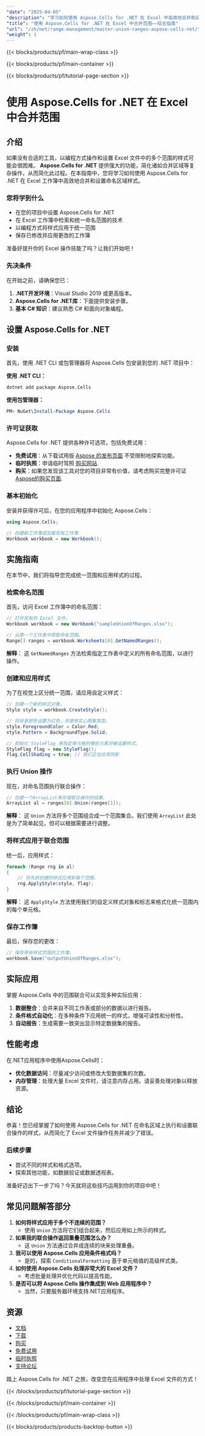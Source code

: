 ```yaml
---
"date": "2025-04-05"
"description": "学习如何使用 Aspose.Cells for .NET 在 Excel 中高效地合并和设置区域样式。本指南涵盖设置、实施和实际应用。"
"title": "使用 Aspose.Cells for .NET 在 Excel 中合并范围——综合指南"
"url": "/zh/net/range-management/master-union-ranges-aspose-cells-net/"
"weight": 1
---
```


{{< blocks/products/pf/main-wrap-class >}}

{{< blocks/products/pf/main-container >}}

{{< blocks/products/pf/tutorial-page-section >}}


# 使用 Aspose.Cells for .NET 在 Excel 中合并范围

## 介绍

如果没有合适的工具，以编程方式操作和设置 Excel 文件中的多个范围的样式可能会很困难。 **Aspose.Cells for .NET** 提供强大的功能，简化诸如合并区域等复杂操作，从而简化此过程。在本指南中，您将学习如何使用 Aspose.Cells for .NET 在 Excel 工作簿中高效地合并和设置命名区域样式。

### 您将学到什么
- 在您的项目中设置 Aspose.Cells for .NET
- 在 Excel 工作簿中检索和统一命名范围的技术
- 以编程方式将样式应用于统一范围
- 保存已修改并应用更改的工作簿

准备好提升你的 Excel 操作技能了吗？让我们开始吧！

### 先决条件
在开始之前，请确保您已：
1. **.NET开发环境**：Visual Studio 2019 或更高版本。
2. **Aspose.Cells for .NET库**：下面提供安装步骤。
3. **基本 C# 知识**：建议熟悉 C# 和面向对象编程。

## 设置 Aspose.Cells for .NET

### 安装
首先，使用 .NET CLI 或包管理器将 Aspose.Cells 包安装到您的 .NET 项目中：

**使用 .NET CLI：**
```bash
dotnet add package Aspose.Cells
```

**使用包管理器：**
```powershell
PM> NuGet\Install-Package Aspose.Cells
```

### 许可证获取
Aspose.Cells for .NET 提供各种许可选项，包括免费试用：
- **免费试用**：从下载试用版 [Aspose 的发布页面](https://releases.aspose.com/cells/net/) 不受限制地探索功能。
- **临时执照**：申请临时驾照 [购买网站](https://purchase。aspose.com/temporary-license/).
- **购买**：如果您发现该工具对您的项目非常有价值，请考虑购买完整许可证 [Aspose的购买页面](https://purchase。aspose.com/buy).

### 基本初始化
安装并获得许可后，在您的应用程序中初始化 Aspose.Cells：
```csharp
using Aspose.Cells;

// 创建新工作簿或加载现有工作簿
Workbook workbook = new Workbook();
```

## 实施指南
在本节中，我们将指导您完成统一范围和应用样式的过程。

### 检索命名范围
首先，访问 Excel 工作簿中的命名范围：
```csharp
// 打开现有的 Excel 文件。
Workbook workbook = new Workbook("sampleUnionOfRanges.xlsx");

// 从第一个工作表中获取命名范围。
Range[] ranges = workbook.Worksheets[0].GetNamedRanges();
```
**解释**： 这 `GetNamedRanges` 方法检索指定工作表中定义的所有命名范围，以进行操作。

### 创建和应用样式
为了在视觉上区分统一范围，请应用自定义样式：
```csharp
// 创建一个新的样式对象。
Style style = workbook.CreateStyle();

// 将背景颜色设置为红色，并使用实心图案类型。
style.ForegroundColor = Color.Red;
style.Pattern = BackgroundType.Solid;

// 初始化 StyleFlag 来指定单元格的哪些元素将被设置样式。
StyleFlag flag = new StyleFlag();
flag.CellShading = true; // 我们正在应用阴影
```

### 执行 Union 操作
现在，对命名范围执行联合操作：
```csharp
// 创建一个ArrayList来存储联合操作的结果。
ArrayList al = ranges[0].Union(ranges[1]);
```
**解释**： 这 `Union` 方法将多个范围组合成一个范围集合。我们使用 `ArrayList` 此处是为了简单起见，但可以根据需要进行调整。

### 将样式应用于联合范围
统一后，应用样式：
```csharp
foreach (Range rng in al)
{
    // 将先前创建的样式应用到每个范围。
    rng.ApplyStyle(style, flag);
}
```
**解释**： 这 `ApplyStyle` 方法使用我们的自定义样式对象和标志来格式化统一范围内的每个单元格。

### 保存工作簿
最后，保存您的更改：
```csharp
// 保存带有样式范围的工作簿。
workbook.Save("outputUnionOfRanges.xlsx");
```

## 实际应用
掌握 Aspose.Cells 中的范围联合可以实现多种实际应用：
1. **数据整合**：合并来自不同工作表或部分的数据以进行报告。
2. **条件格式自动化**：在多种条件下应用统一的样式，增强可读性和分析性。
3. **自动报告**：生成需要一致突出显示特定数据集的报告。

## 性能考虑
在.NET应用程序中使用Aspose.Cells时：
- **优化数据访问**：尽量减少访问或修改大型数据集的次数。
- **内存管理**：处理大量 Excel 文件时，请注意内存占用。请妥善处理对象以释放资源。

## 结论
恭喜！您已经掌握了如何使用 Aspose.Cells for .NET 在命名区域上执行和设置联合操作的样式，从而简化了 Excel 文件操作任务并减少了错误。

### 后续步骤
- 尝试不同的样式和格式选项。
- 探索其他功能，如数据验证或数据透视表。

准备好迈出下一步了吗？今天就将这些技巧运用到你的项目中吧！

## 常见问题解答部分
1. **如何将样式应用于多个不连续的范围？**
   - 使用 `Union` 方法将它们组合起来，然后应用如上所示的样式。
2. **如果我的联合操作返回重叠范围怎么办？**
   - 这 `Union` 方法通过合并成连续的块来处理重叠。
3. **我可以使用 Aspose.Cells 应用条件格式吗？**
   - 是的，探索 `ConditionalFormatting` 基于单元格值的高级样式类。
4. **如何使用 Aspose.Cells 处理非常大的 Excel 文件？**
   - 考虑批量处理并优化代码以提高性能。
5. **是否可以将 Aspose.Cells 操作集成到 Web 应用程序中？**
   - 当然，只要服务器环境支持.NET应用程序。

## 资源
- [文档](https://reference.aspose.com/cells/net/)
- [下载](https://releases.aspose.com/cells/net/)
- [购买](https://purchase.aspose.com/buy)
- [免费试用](https://releases.aspose.com/cells/net/)
- [临时执照](https://purchase.aspose.com/temporary-license/)
- [支持论坛](https://forum.aspose.com/c/cells/9)

踏上 Aspose.Cells for .NET 之旅，改变您在应用程序中处理 Excel 文件的方式！

{{< /blocks/products/pf/tutorial-page-section >}}

{{< /blocks/products/pf/main-container >}}

{{< /blocks/products/pf/main-wrap-class >}}

{{< blocks/products/products-backtop-button >}}